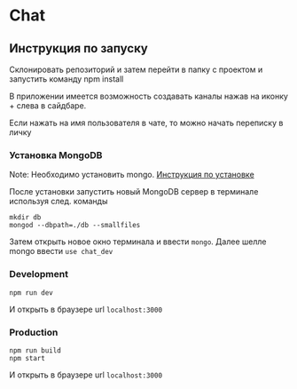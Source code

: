 # Chat

## Инструкция по запуску

Склонировать репозиторий и затем перейти в папку с проектом и запустить команду npm install

В приложении имеется возможность создавать каналы нажав на иконку + слева в сайдбаре.

Если нажать на имя пользователя в чате, то можно начать переписку в личку

### Установка MongoDB

Note: Необходимо установить mongo. [Инструкция по установке](https://docs.mongodb.org/manual/installation/)

После установки запустить новый MongoDB сервер в терминале используя след. команды

```
mkdir db
mongod --dbpath=./db --smallfiles
```

Затем открыть новое окно терминала и ввести `mongo`. Далее шелле mongo ввести `use chat_dev`

### Development

```
npm run dev
```
И открыть в браузере url `localhost:3000`

### Production

```
npm run build
npm start
```
И открыть в браузере url `localhost:3000`
